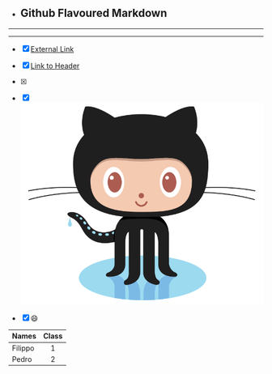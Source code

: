 

- ## Github Flavoured Markdown
-----------------------------------------------------------------------------------------------------------------------------
-----------------------------------------------------------------------------------------------------------------------------
- [X] [External Link](https://help.github.com/en )
- [x] [Link to Header](#the-header)
- [x] [image]: (images/logo.png) 

- [x] ![Kiku](images/logo.png)



- [x] :smile:



| Names         | Class         |
| ------------- |:-------------:| 
| Filippo       | 1             | 
| Pedro         | 2             |   

